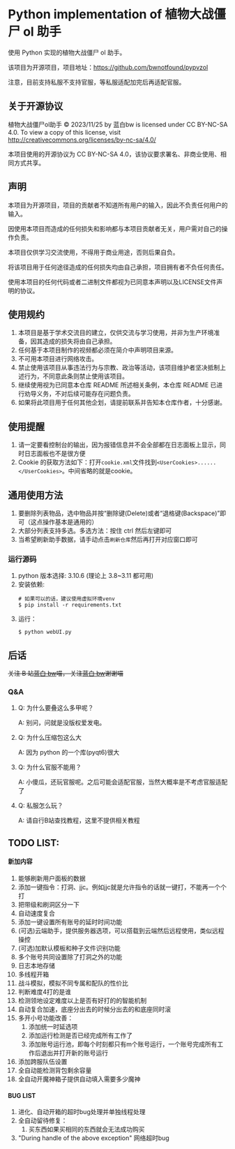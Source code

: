 # Python implementation of 植物大战僵尸 ol 助手

使用 Python 实现的植物大战僵尸 ol 助手。

该项目为开源项目，项目地址：https://github.com/bwnotfound/pypvzol

注意，目前支持私服不支持官服，等私服适配加完后再适配官服。

## 关于开源协议

植物大战僵尸ol助手 © 2023/11/25 by 蓝白bw is licensed under CC BY-NC-SA 4.0. To view a copy of this license, visit http://creativecommons.org/licenses/by-nc-sa/4.0/

本项目使用的开源协议为 CC BY-NC-SA 4.0，该协议要求署名、非商业使用、相同方式共享。

## 声明

本项目为开源项目，项目的贡献者不知道所有用户的输入，因此不负责任何用户的输入。

因使用本项目而造成的任何损失和影响都与本项目贡献者无关，用户需对自己的操作负责。

本项目仅供学习交流使用，不得用于商业用途，否则后果自负。

将该项目用于任何途径造成的任何损失均由自己承担，项目拥有者不负任何责任。

使用本项目的任何代码或者二进制文件都视为已同意本声明以及LICENSE文件声明的协议。

## 使用规约

1.  本项目是基于学术交流目的建立，仅供交流与学习使用，并非为生产环境准备，因其造成的损失将由自己承担。
2.  任何基于本项目制作的视频都必须在简介中声明项目来源。
3.  不可用本项目进行网络攻击。
4.  禁止使用该项目从事违法行为与宗教、政治等活动，该项目维护者坚决抵制上述行为，不同意此条则禁止使用该项目。
5.  继续使用视为已同意本仓库 README 所述相关条例，本仓库 README 已进行劝导义务，不对后续可能存在问题负责。
6.  如果将此项目用于任何其他企划，请提前联系并告知本仓库作者，十分感谢。

## 使用提醒

1.  请一定要看控制台的输出，因为报错信息并不会全部都在日志面板上显示，同时日志面板也不是很方便
2.  Cookie 的获取方法如下：打开`cookie.xml`文件找到`<UserCookies>......</UserCookies>`。中间省略的就是cookie。

## 通用使用方法

1.  要删除列表物品，选中物品并按“删除键(Delete)或者“退格键(Backspace)”即可（这点操作基本是通用的）
2.  大部分列表支持多选。多选方法：按住 ctrl 然后左键即可
3.  当希望刷新助手数据，请手动点击`刷新仓库`然后再打开对应窗口即可

### 运行源码

1.  python 版本选择: 3.10.6 (理论上 3.8~3.11 都可用)
2.  安装依赖:
    ```shell
    # 如果可以的话，建议使用虚拟环境venv
    $ pip install -r requirements.txt
    ```
3.  运行：
    ```shell
    $ python webUI.py
    ```

## 后话

~~关注 B 站[蓝白 bw](https://space.bilibili.com/107433411)喵， 关注[蓝白 bw](https://space.bilibili.com/107433411)谢谢喵~~

### Q&A

1.  Q: 为什么要叠这么多甲呢？

    A: 别问，问就是没版权爱发电。

2.  Q: 为什么压缩包这么大

    A: 因为 python 的一个库(pyqt6)很大

3.  Q: 为什么官服不能用？

    A: 小傻瓜，还玩官服呢。之后可能会适配官服，当然大概率是不考虑官服适配了

4.  Q: 私服怎么玩？

    A: 请自行B站查找教程，这里不提供相关教程


## TODO LIST:

#### 新加内容

1.  能够刷新用户面板的数据
2.  添加一键指令：打洞、jjc。例如jjc就是允许指令的话就一键打，不能再一个个打
3.  把带级和刷洞区分一下
4.  自动速度复合
5.  添加一键设置所有账号的延时时间功能
6.  (可选)云端助手，提供服务器选项，可以搭载到云端然后远程使用，类似远程操控
7.  (可选)加默认模板和种子文件识别功能
8.  多个账号共同设置除了打洞之外的功能
9.  日志本地存储
10. 多线程开箱
11. 战斗模拟，模拟不同专属和配队的性价比
12. 判断难度4打的是谁
13. 检测领地设定难度以上是否有好打的的智能机制
14. 自动复合加速，底座分出去的时候分出去的和底座同时滚
15. 多开小号功能改善：
    1.  添加统一时延选项
    2.  添加运行检测是否已经完成所有工作了
    3.  添加账号运行池，即每个时刻都只有m个账号运行，一个账号完成所有工作后退出并打开新的账号运行
16. 添加跨服队伍设置
17. 全自动能检测背包剩余容量
18. 全自动开魔神箱子提供自动填入需要多少魔神

#### BUG LIST

1. 进化、自动开箱的超时bug处理并单独线程处理
2. 全自动留待修复：
   1. 买东西如果买相同的东西就会无法成功购买
3. "During handle of the above exception" 网络超时bug